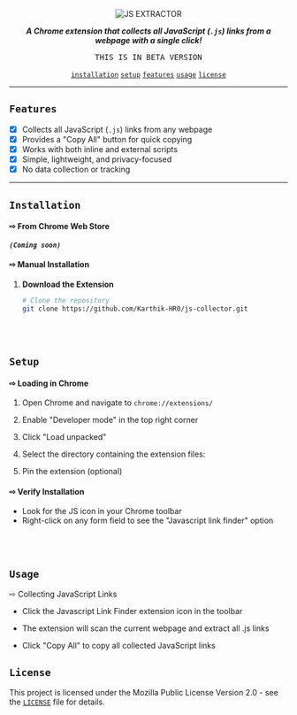

<div align="center">
  <img src="https://github.com/Karthik-HR0/JavaScript-File-Finder-/blob/main/icon128.png" alt="JS EXTRACTOR" /> 
</div>  

<div align="center">  

<p>  
  
  **_A Chrome extension that collects all JavaScript (`.js`) links from a webpage with a single click!_**  

  <kbd> THIS IS IN BETA VERSION</kbd>
</p>  

<div>
    
  <a href="#installation">`installation`</a>
  <a href="#setup">`setup`</a>
  <a href="#features">`features`</a>
  <a href="#usage">`usage`</a>
  <a href="#license">`license`</a>
<!--  <a href="#donate">`donate`</a> -->
  
  </div>
</div>  

---

## **` Features `**  

- [x] Collects all JavaScript (`.js`) links from any webpage  
- [x] Provides a "Copy All" button for quick copying  
- [x] Works with both inline and external scripts  
- [x] Simple, lightweight, and privacy-focused  
- [x] No data collection or tracking  

---

## **`Installation`**  

#### ⇨ **From Chrome Web Store**  
  **_`(Coming soon)`_**  

#### ⇨ **Manual Installation**  

1. **Download the Extension**  
   ```bash
   # Clone the repository  
   git clone https://github.com/Karthik-HR0/js-collector.git
<br>
<br>


## `Setup`

#### ⇨ Loading in Chrome

1. Open Chrome and navigate to `chrome://extensions/`
2. Enable "Developer mode" in the top right corner
3. Click "Load unpacked"
4. Select the directory containing the extension files:


  
5. Pin the extension (optional)

#### ⇨ Verify Installation
- Look for the JS icon in your Chrome toolbar
- Right-click on any form field to see the "Javascript link finder" option

<br>
<br>



## `Usage`

⇨ Collecting JavaScript Links

- Click the Javascript Link Finder extension icon in the toolbar



- The extension will scan the current
 webpage and extract all .js links

- Click "Copy All" to copy all collected JavaScript links


## `License`

This project is licensed under the Mozilla Public License Version 2.0 - see the [`LICENSE`](https://github.com/Karthik-HR0/LICENSE) file for details.

<br>
<br>
